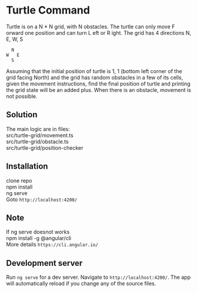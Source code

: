 # Turtle Command

Turtle is on a N * N grid, with N obstacles. The turtle can only move F orward one position
and can turn L eft or R ight. The grid has 4 directions N, E, W, S

      N  
    W   E
      S
      

Assuming that the initial position of turtle is 1, 1 (bottom left corner of the grid facing North) and
the grid has random obstacles in a few of its cells, given the movement instructions, find the
final position of turtle and printing the grid state will be an added plus. When there is an
obstacle, movement is not possible.

## Solution
The main logic are in files:  
src/turtle-grid/movement.ts  
src/turtle-grid/obstacle.ts  
src/turtle-grid/position-checker   

## Installation
clone repo  
npm install  
ng serve  
Goto `http://localhost:4200/`

## Note
 If ng serve doesnot works  
 npm install -g @angular/cli  
 More details `https://cli.angular.io/`
 
## Development server

Run `ng serve` for a dev server. Navigate to `http://localhost:4200/`. The app will automatically reload if you change any of the source files.

